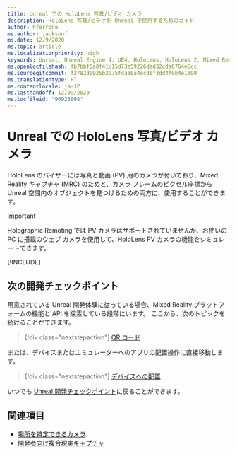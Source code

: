 ```yaml
---
title: Unreal での HoloLens 写真/ビデオ カメラ
description: HoloLens 写真/ビデオを Unreal で使用するためのガイド
author: hferrone
ms.author: jacksonf
ms.date: 12/9/2020
ms.topic: article
ms.localizationpriority: high
keywords: Unreal, Unreal Engine 4, UE4, HoloLens, HoloLens 2, Mixed Reality, 開発, 機能, ドキュメント, ガイド, ホログラム, カメラ, PV カメラ, MRC, Mixed Reality ヘッドセット, Windows Mixed Reality ヘッドセット, 仮想現実ヘッドセット
ms.openlocfilehash: fb7bbf5a0f41c15d73e59226dad32cda8764e6cc
ms.sourcegitcommit: f2782d0925b2075fdaa0a4ecdef3dd4f0b4e1e99
ms.translationtype: HT
ms.contentlocale: ja-JP
ms.lasthandoff: 12/09/2020
ms.locfileid: "96926098"
---
```

# <a name="hololens-photovideo-camera-in-unreal"></a>Unreal での HoloLens 写真/ビデオ カメラ

HoloLens のバイザーには写真と動画 (PV) 用のカメラが付いており、Mixed Reality キャプチャ (MRC) のためと、カメラ フレームのピクセル座標から Unreal 空間内のオブジェクトを見つけるための両方に、使用することができます。

> [!IMPORTANT]
> Holographic Remoting では PV カメラはサポートされていませんが、お使いの PC に搭載のウェブ カメラを使用して、HoloLens PV カメラの機能をシミュレートできます。

[!INCLUDE[](includes/tabs-pv-camera.md)]

## <a name="next-development-checkpoint"></a>次の開発チェックポイント

用意されている Unreal 開発体験に従っている場合、Mixed Reality プラットフォームの機能と API を探索している段階にいます。 ここから、次のトピックを続けることができます。

> [!div class="nextstepaction"]
> [QR コード](unreal-qr-codes.md)

または、デバイスまたはエミュレーターへのアプリの配置操作に直接移動します。

> [!div class="nextstepaction"]
> [デバイスへの配置](unreal-deploying.md)

いつでも [Unreal 開発チェックポイント](unreal-development-overview.md#3-platform-capabilities-and-apis)に戻ることができます。

## <a name="see-also"></a>関連項目
* [場所を特定できるカメラ](../platform-capabilities-and-apis/locatable-camera.md)
* [開発者向け複合現実キャプチャ](../platform-capabilities-and-apis/mixed-reality-capture-for-developers.md)

